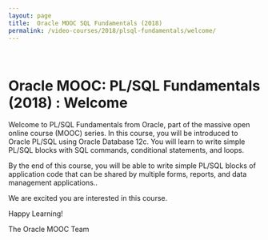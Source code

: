 ```yaml
---
layout: page
title:  Oracle MOOC SQL Fundamentals (2018)
permalink: /video-courses/2018/plsql-fundamentals/welcome/
---
```


<br/>

# Oracle MOOC: PL/SQL Fundamentals (2018) : Welcome


Welcome to PL/SQL Fundamentals from Oracle, part of the massive open online course (MOOC) series.  In this course, you will be introduced to Oracle PL/SQL using Oracle Database 12c.   You will learn to write simple PL/SQL blocks with SQL commands, conditional statements, and loops.

By the end of this course, you will be able to write simple PL/SQL blocks of application code that can be shared by multiple forms, reports, and data management applications..

We are excited you are interested in this course.

Happy Learning!

 
The Oracle MOOC Team
